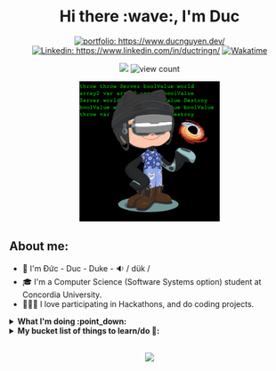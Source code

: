 <h1 align="center"> Hi there :wave:, I'm Duc </h1>

<p align="center">
<a href="https://www.ducnguyen.dev/"><img src="https://img.shields.io/badge/Portfolio-Duc%20Nguyen-informational" alt="portfolio: https://www.ducnguyen.dev/"></a>
<a href="https://www.linkedin.com/in/ductringn/"><img src="https://img.shields.io/badge/-Duc_Nguyen-%230077B5.svg?&style=flat&logo=linkedin&logoColor=white" alt="Linkedin: https://www.linkedin.com/in/ductringn/"></a>
<a href="https://wakatime.com/@DukeNgn"><img src="https://img.shields.io/badge/Wakatime-DukeNgn-success?&logo=wakatime&style=flat" alt="Wakatime"></a>
</p>
<p align="center">
<img src="https://img.shields.io/badge/Vim-Lover-brightgreen?&logo=Vim">
<img src="https://komarev.com/ghpvc/?username=DukeNgn&color=blue" alt="view count" />
</p>

<p align="center" width="100%">
<img src="octocat-hacker.gif"
     alt="My Octocat"
     width= 50%
     height= 50% />
</p>

## About me:

- :information_desk_person: I'm Đức - Duc - Duke - :sound: / dük /
- 🎓 I'm a Computer Science (Software Systems option) student at Concordia University.
- 👨🏻‍💻 I love participating in Hackathons, and do coding projects.

<details>
<summary>
<strong>What I'm doing :point_down:</strong>
</summary>

- Working on Eclipse Theia
- Learning Machine Learning/AI
- Just messing around in general :open_hands:

</details>

<details>
<summary>
<strong>
My bucket list of things to learn/do 🌱:
</strong>
</summary>

> in Software field of course, I have a life and a dog other than this 🤷🏻‍♂️

- [ ] Work on a project that has multithreading aspect
- [ ] Create a Chrome plugin
- [ ] Learn OpenCV
- [ ] Learn more about Rust
- [ ] Write a Vim/NeoVim plugin with Rust or Python
- [ ] Always wonder about Go, will give it a try!

</details>

<p align=center>
<br>
<img src="https://github-readme-stats.vercel.app/api/wakatime?username=DukeNgn&layout=compact" />
</p>
